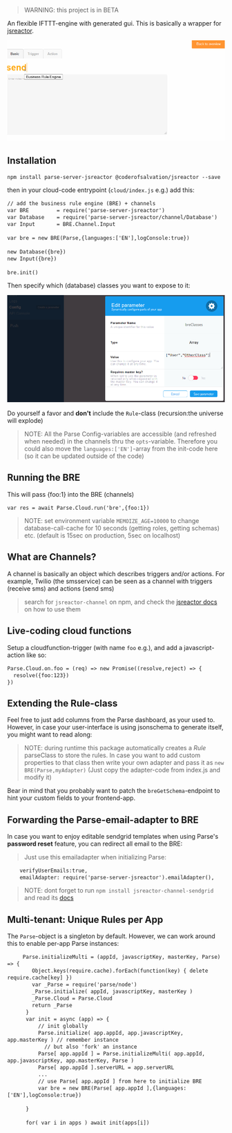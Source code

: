 > WARNING: this project is in BETA

An flexible IFTTT-engine with generated gui. 
This is basically a wrapper for [jsreactor](https://npmjs.com/package/@coderofsalvation/jsreactor).

![](https://raw.githubusercontent.com/coderofsalvation/parse-server-jsreactor/master/doc/bre.gif)

## Installation

    npm install parse-server-jsreactor @coderofsalvation/jsreactor --save

then in your cloud-code entrypoint (`cloud/index.js` e.g.) add this:

```
// add the business rule engine (BRE) + channels
var BRE         = require('parse-server-jsreactor')
var Database    = require('parse-server-jsreactor/channel/Database')
var Input       = BRE.Channel.Input 

var bre = new BRE(Parse,{languages:['EN'],logConsole:true})

new Database({bre})
new Input({bre})

bre.init()
```

Then specify which (database) classes you want to expose to it:

![](https://raw.githubusercontent.com/coderofsalvation/parse-server-jsreactor/master/doc/config.png)

Do yourself a favor and **don't** include the `Rule`-class (recursion:the universe will explode)

> NOTE: All the Parse Config-variables are accessible (and refreshed when needed) in the channels thru the `opts`-variable.
Therefore you could also move the `languages:['EN']`-array from the init-code here (so it can be updated outside of the code)

## Running the BRE

This will pass {foo:1} into the BRE (channels)
```
var res = await Parse.Cloud.run('bre',{foo:1})
```

> NOTE: set environment variable `MEMOIZE_AGE=10000` to change database-call-cache for 10 seconds (getting roles, getting schemas) etc. (default is 15sec on production, 5sec on localhost)

## What are Channels?

A channel is basically an object which describes triggers and/or actions.
For example, Twilio (the smsservice) can be seen as a channel with triggers (receive sms) and actions (send sms)

> search for `jsreactor-channel` on npm, and check the [jsreactor docs](https://npmjs.com/package/@coderofsalvation/jsreactor) on how to use them    

## Live-coding cloud functions

Setup a cloudfunction-trigger (with name `foo` e.g.), and add a javascript-action like so:

```
Parse.Cloud.on.foo = (req) => new Promise((resolve,reject) => {
  resolve({foo:123})
})
```

## Extending the Rule-class

Feel free to just add columns from the Parse dashboard, as your used to.
However, in case your user-interface is using jsonschema to generate itself, you might want to read along:

> NOTE: during runtime this package automatically creates a *Rule* parseClass to store the rules. In case you want to add custom properties to that class then write your own adapter and pass it as `new BRE(Parse,myAdapter)` (Just copy the adapter-code from index.js and modify it)

Bear in mind that you probably want to patch the `breGetSchema`-endpoint to hint your custom fields to your frontend-app.

## Forwarding the Parse-email-adapter to BRE

In case you want to enjoy editable sendgrid templates when using Parse's  __password reset__ feature, you can redirect all email to the BRE:

> Just use this emailadapter when initializing Parse:

```
    verifyUserEmails:true,
    emailAdapter: require('parse-server-jsreactor').emailAdapter(),
```

> NOTE: dont forget to run `npm install jsreactor-channel-sendgrid` and read its [docs](https://npmjs.com/package/jsreactor-channel-sendgrid)

## Multi-tenant: Unique Rules per App 

The `Parse`-object is a singleton by default. 
However, we can work around this to enable per-app Parse instances:

```
     Parse.initializeMulti = (appId, javascriptKey, masterKey, Parse) => {                                                       
		Object.keys(require.cache).forEach(function(key) { delete require.cache[key] })
        var _Parse = require('parse/node')
        _Parse.initialize( appId, javascriptKey, masterKey )
        _Parse.Cloud = Parse.Cloud                                                                                                
	    return _Parse
      }                                                                                                                   
      var init = async (app) => {
          // init globally
          Parse.initialize( app.appId, app.javascriptKey, app.masterKey ) // remember instance
			// but also 'fork' an instance
          Parse[ app.appId ] = Parse.initializeMulti( app.appId, app.javascriptKey, app.masterKey, Parse )
          Parse[ app.appId ].serverURL = app.serverURL
          ...
		  // use Parse[ app.appId ] from here to initialize BRE
	      var bre = new BRE(Parse[ app.appId ],{languages:['EN'],logConsole:true})
		
	  }

	  for( var i in apps ) await init(apps[i])


```
